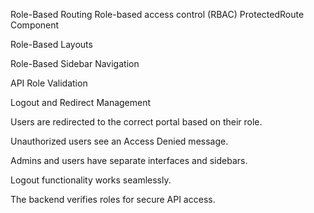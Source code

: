 
Role-Based Routing
Role-based access control (RBAC)
 ProtectedRoute Component

Role-Based Layouts

Role-Based Sidebar Navigation

API Role Validation

Logout and Redirect Management


Users are redirected to the correct portal based on their role.

Unauthorized users see an Access Denied message.

Admins and users have separate interfaces and sidebars.

Logout functionality works seamlessly.

The backend verifies roles for secure API access.

